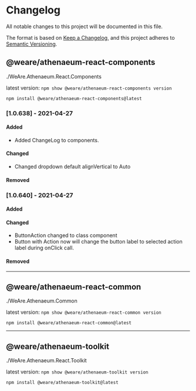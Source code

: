 # Changelog
All notable changes to this project will be documented in this file.

The format is based on [Keep a Changelog](https://keepachangelog.com/en/1.0.0/),
and this project adheres to [Semantic Versioning](https://semver.org/spec/v2.0.0.html).



## @weare/athenaeum-react-components
./WeAre.Athenaeum.React.Components


latest version: `npm show @weare/athenaeum-react-components version`

`npm install @weare/athenaeum-react-components@latest`


### [1.0.638] - 2021-04-27

#### Added
- Added ChangeLog to components.

#### Changed
- Changed dropdown default alignVertical to Auto

#### Removed


### [1.0.640] - 2021-04-27

#### Added

#### Changed
- ButtonAction changed to class component
- Button with Action now will change the button label to selected action label during onClick call.

#### Removed





---






## @weare/athenaeum-react-common
./WeAre.Athenaeum.Common

latest version: `npm show @weare/athenaeum-react-common version`

`npm install @weare/athenaeum-react-common@latest`




---




## @weare/athenaeum-toolkit
./WeAre.Athenaeum.React.Toolkit

latest version: `npm show @weare/athenaeum-toolkit version`

`npm install @weare/athenaeum-toolkit@latest`


